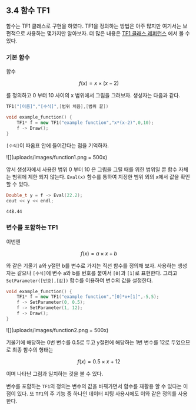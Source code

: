 ## 3.4 함수 TF1

함수는 TF1 클래스로 구현을 하였다. TF1을 정의하는 방법은 아주 많지만 여기서는 보편적으로 사용하는 몇가지만 알아보자.
더 많은 내용은 [TF1 클래스 레퍼런스](https://root.cern.ch/doc/master/classTF1.html) 에서 볼 수 있다.

### 기본 함수

함수

$$f(x) = x\times (x-2)$$

를 정의하고 0 부터 10 사이의 x 범위에서 그림을 그려보자. 생성자는 다음과 같다.

```c++
TF1("[이름]","[수식]",[범위 처음],[범위 끝])
```

```c++
void example_function() {
    TF1* f = new TF1("example function","x*(x-2)",0,10);
    f -> Draw();
}
```

`[수식]`이 따옴표 안에 들어간다는 점을 기억하자.

![](uploads/images/function1.png = 500x)

앞서 생성자에서 사용한 범위 0 부터 10 은 그림을 그릴 때를 위한 범위일 뿐 함수 자체는 범위에 제한 되지 않는다.
`Eval(x)` 함수를 통하여 지정한 범위 외의 x에서 값을 확인 할 수 있다.

```c++
Double_t y = f -> Eval(22.2);
cout << y << endl;
```
```
448.44
```

### 변수를 포함하는 TF1

이번엔

$$f(x) = a\times x + b$$

와 같은 기울기 a와 y절편 b를 변수로 가지는 직선 함수를 정의해 보자.
사용하는 생성자는 같으나 `[수식]`에 변수 a와 b를 번호를 붙여서 `[0]`과 `[1]`로 표현한다.
그리고 `SetParameter([번호],[값])` 함수를 이용하여 변수의 값을 설정한다.

```c++
void example_function() {
    TF1* f = new TF1("example function","[0]*x+[1]",-5,5);
    f -> SetParameter(0, 0.5);
    f -> SetParameter(1, 12);
    f -> Draw();
}
```

![](uploads/images/function2.png = 500x)


기울기에 해당하는 0번 변수를 0.5로 두고 y절편에 해당하는 1번 변수를 12로 두었으므로 최종 함수의 형태는

$$f(x) = 0.5\times x + 12$$

이며 나타난 그림과 일치하는 것을 볼 수 있다.

변수를 포함하는 `TF1`의 정의는 변수의 값을 바꿔가면서 함수를 재활용 할 수 있다는 이점이 있다.
또 `TF1`의 주 기능 중 하나인 데이터 피팅 사용시에도 이와 같은 정의를 사용한다.
